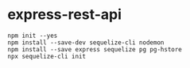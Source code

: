 # express-rest-api

```
npm init --yes
npm install --save-dev sequelize-cli nodemon
npm install --save express sequelize pg pg-hstore
npx sequelize-cli init
```

